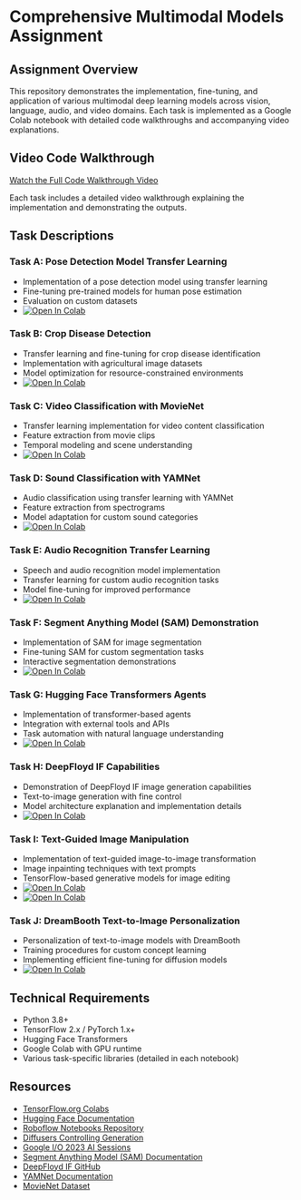 # Comprehensive Multimodal Models Assignment

## Assignment Overview

This repository demonstrates the implementation, fine-tuning, and application of various multimodal deep learning models across vision, language, audio, and video domains. Each task is implemented as a Google Colab notebook with detailed code walkthroughs and accompanying video explanations.

## Video Code Walkthrough

[Watch the Full Code Walkthrough Video](https://youtu.be/your-video-id)

Each task includes a detailed video walkthrough explaining the implementation and demonstrating the outputs.

## Task Descriptions

### Task A: Pose Detection Model Transfer Learning

- Implementation of a pose detection model using transfer learning
- Fine-tuning pre-trained models for human pose estimation
- Evaluation on custom datasets
- [![Open In Colab](https://colab.research.google.com/assets/colab-badge.svg)](https://colab.research.google.com/github/your-username/multimodal-models-assignment/blob/main/task_a_pose_detection/pose_detection_transfer_learning.ipynb)

### Task B: Crop Disease Detection

- Transfer learning and fine-tuning for crop disease identification
- Implementation with agricultural image datasets
- Model optimization for resource-constrained environments
- [![Open In Colab](https://colab.research.google.com/assets/colab-badge.svg)](https://colab.research.google.com/github/your-username/multimodal-models-assignment/blob/main/task_b_crop_disease_detection/crop_disease_detection.ipynb)

### Task C: Video Classification with MovieNet

- Transfer learning implementation for video content classification
- Feature extraction from movie clips
- Temporal modeling and scene understanding
- [![Open In Colab](https://colab.research.google.com/assets/colab-badge.svg)](https://colab.research.google.com/github/your-username/multimodal-models-assignment/blob/main/task_c_video_classification/movienet_video_classification.ipynb)

### Task D: Sound Classification with YAMNet

- Audio classification using transfer learning with YAMNet
- Feature extraction from spectrograms
- Model adaptation for custom sound categories
- [![Open In Colab](https://colab.research.google.com/assets/colab-badge.svg)](https://colab.research.google.com/github/your-username/multimodal-models-assignment/blob/main/task_d_sound_classification/yamnet_sound_classification.ipynb)

### Task E: Audio Recognition Transfer Learning

- Speech and audio recognition model implementation
- Transfer learning for custom audio recognition tasks
- Model fine-tuning for improved performance
- [![Open In Colab](https://colab.research.google.com/assets/colab-badge.svg)](https://colab.research.google.com/github/your-username/multimodal-models-assignment/blob/main/task_e_audio_recognition/audio_recognition_transfer_learning.ipynb)

### Task F: Segment Anything Model (SAM) Demonstration

- Implementation of SAM for image segmentation
- Fine-tuning SAM for custom segmentation tasks
- Interactive segmentation demonstrations
- [![Open In Colab](https://colab.research.google.com/assets/colab-badge.svg)](https://colab.research.google.com/github/your-username/multimodal-models-assignment/blob/main/task_f_segment_anything_model/sam_demonstration.ipynb)

### Task G: Hugging Face Transformers Agents

- Implementation of transformer-based agents
- Integration with external tools and APIs
- Task automation with natural language understanding
- [![Open In Colab](https://colab.research.google.com/assets/colab-badge.svg)](https://colab.research.google.com/github/your-username/multimodal-models-assignment/blob/main/task_g_huggingface_transformers_agents/transformers_agents_demo.ipynb)

### Task H: DeepFloyd IF Capabilities

- Demonstration of DeepFloyd IF image generation capabilities
- Text-to-image generation with fine control
- Model architecture explanation and implementation details
- [![Open In Colab](https://colab.research.google.com/assets/colab-badge.svg)](https://colab.research.google.com/github/your-username/multimodal-models-assignment/blob/main/task_h_deepfloyd_if/deepfloyd_if_capabilities.ipynb)

### Task I: Text-Guided Image Manipulation

- Implementation of text-guided image-to-image transformation
- Image inpainting techniques with text prompts
- TensorFlow-based generative models for image editing
- [![Open In Colab](https://colab.research.google.com/assets/colab-badge.svg)](https://colab.research.google.com/github/your-username/multimodal-models-assignment/blob/main/task_i_text_guided_image_manipulation/text_guided_image_generation.ipynb)
- [![Open In Colab](https://colab.research.google.com/assets/colab-badge.svg)](https://colab.research.google.com/github/your-username/multimodal-models-assignment/blob/main/task_i_text_guided_image_manipulation/image_inpainting.ipynb)

### Task J: DreamBooth Text-to-Image Personalization

- Personalization of text-to-image models with DreamBooth
- Training procedures for custom concept learning
- Implementing efficient fine-tuning for diffusion models
- [![Open In Colab](https://colab.research.google.com/assets/colab-badge.svg)](https://colab.research.google.com/github/your-username/multimodal-models-assignment/blob/main/task_j_dreambooth_personalization/dreambooth_text_to_image.ipynb)

## Technical Requirements

- Python 3.8+
- TensorFlow 2.x / PyTorch 1.x+
- Hugging Face Transformers
- Google Colab with GPU runtime
- Various task-specific libraries (detailed in each notebook)

## Resources

- [TensorFlow.org Colabs](https://www.tensorflow.org/tutorials)
- [Hugging Face Documentation](https://huggingface.co/docs)
- [Roboflow Notebooks Repository](https://github.com/roboflow/notebooks)
- [Diffusers Controlling Generation](https://huggingface.co/docs/diffusers/using-diffusers/controlling_generation)
- [Google I/O 2023 AI Sessions](https://io.google/2023/program/?q=ai)
- [Segment Anything Model (SAM) Documentation](https://segment-anything.com/)
- [DeepFloyd IF GitHub](https://github.com/deep-floyd/IF)
- [YAMNet Documentation](https://github.com/tensorflow/models/tree/master/research/audioset/yamnet)
- [MovieNet Dataset](http://movienet.site/)
